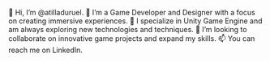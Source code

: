 👋 Hi, I’m @atilladuruel.
👀 I’m a Game Developer and Designer with a focus on creating immersive experiences.
🌱 I specialize in Unity Game Engine and am always exploring new technologies and techniques.
💞️ I’m looking to collaborate on innovative game projects and expand my skills.
📫 You can reach me on LinkedIn.
<!---
atilladuruel/atilladuruel is a ✨ special ✨ repository because its `README.md` (this file) appears on your GitHub profile.
You can click the Preview link to take a look at your changes.
--->
